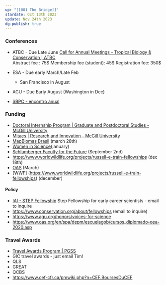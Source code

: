 ```yaml
---
up: "[[001 The Bridge]]"
stardate: Oct 13th 2023
update: Nov 24th 2023
dg-publish: true
---
```


### Conferences
- ATBC - Due Late June
	[Call for Annual Meetings - Tropical Biology & Conservation | ATBC](https://tropicalbiology.org/call-for-annual-meetings/)  
	Abstract fee : 75$
	Membership fee (student): 45$
	Registration fee: 350$
	
- ESA - Due early March/Late Feb
	- San Francisco in August
- AGU - Due Early August (Washington in Dec)
- [SBPC - encontro anual](https://www.liberalamazon.com/education/news/latin-americas-largest-scientific-event-to-discuss-amazon-reality-at-ufpa-in-belem)

### Funding
- [Doctoral Internship Program | Graduate and Postdoctoral Studies - McGill University](https://www.mcgill.ca/gps/funding/internship-funding-opportunities/dip)
- [Mitacs | Research and Innovation - McGill University](https://www.mcgill.ca/research/research/funding/federal/mitacs)
- [MapBiomas Brasil](https://brasil.mapbiomas.org/premio-mapbiomas/) (march 28th)
- [Women in Science](https://www.gwis.org/page/fellowship_program)(january)
- [Schlumberger Faculty for the Future](https://www.facultyforthefuture.net/new-and-renewal-grant-application-process/) (September 2nd)
- https://www.worldwildlife.org/projects/russell-e-train-fellowships (dec 18th)
- [OAS](https://www.gov.br/mre/pt-br/assuntos/cultura-e-educacao/temas-educacionais/programas-de-estudo-para-brasileiros/organizacao-dos-estados-americanos-oea) (March)
- [WWF] (https://www.worldwildlife.org/projects/russell-e-train-fellowships) (december)


#### Policy
- [IAI - STEP Fellowship](https://www.iai.int/en/step) Step Fellowship for early career scientists - email to inquire
- https://www.conservation.org/about/fellowships (email to inquire)
- https://www.agu.org/honors/voices-for-science
- https://www.oas.org/en/spa/depm/escuelagob/cursos_diplomado-oea-2020.asp
### Travel Awards
- [Travel Awards Program | PGSS](https://pgss.mcgill.ca/en/pgss-travel-grants?utm_medium=email&utm_campaign=Nov-Newswire&utm_source=Envoke-Nov-2023-Regular-%2B-Law-%2B-Med&utm_term=PGSS-Newsletter---Increases-to-funding-for-Travel-Awards)
- GIC travel awards - just email Tim!
- QLS
- GREAT
- QCBS
- https://www.cef-cfr.ca/pmwiki.php?n=CEF.BoursesDuCEF


